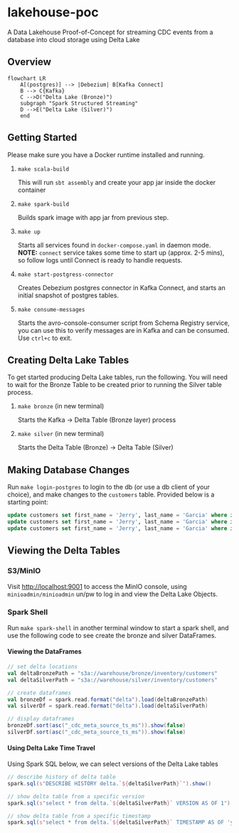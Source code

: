 # lakehouse-poc

A Data Lakehouse Proof-of-Concept for streaming CDC events from a database into cloud storage using Delta Lake

## Overview

```mermaid
flowchart LR
    A[(postgres)] --> |Debezium| B[Kafka Connect]
    B --> C{Kafka}
    C -->D("Delta Lake (Bronze)")
    subgraph "Spark Structured Streaming"
    D -->E("Delta Lake (Silver)")
    end
```

## Getting Started

Please make sure you have a Docker runtime installed and running.

1. `make scala-build`

    This will run `sbt assembly` and create your app jar inside the docker container

2. `make spark-build`

    Builds spark image with app jar from previous step.

3. `make up`

    Starts all services found in `docker-compose.yaml` in daemon mode. **NOTE:** `connect` service takes some time to start up (approx. 2-5 mins), so follow logs until Connect is ready to handle requests.

4. `make start-postgress-connector`

    Creates Debezium postgres connector in Kafka Connect, and starts an initial snapshot of postgres tables.

5. `make consume-messages`

    Starts the avro-console-consumer script from Schema Registry service, you can use this to verify messages are in Kafka and can be consumed. Use `ctrl+c` to exit.

## Creating Delta Lake Tables

To get started producing Delta Lake tables, run the following. You will need to wait for the Bronze Table to be created prior to running the Silver table process.

1. `make bronze` (in new terminal)

    Starts the Kafka -> Delta Table (Bronze layer) process

2. `make silver` (in new terminal)

    Starts the Delta Table (Bronze) -> Delta Table (Silver)

## Making Database Changes

Run `make login-postgres` to login to the db (or use a db client of your choice), and make changes to the `customers` table. Provided below is a starting point:

```sql
update customers set first_name = 'Jerry', last_name = 'Garcia' where id = 1002;
update customers set first_name = 'Jerry', last_name = 'Garcia' where id = 1003;
update customers set first_name = 'Jerry', last_name = 'Garcia' where id = 1004;
```

## Viewing the Delta Tables

### S3/MinIO

Visit <http://localhost:9001> to access the MinIO console, using `minioadmin/minioadmin` un/pw to log in and view the Delta Lake Objects.

### Spark Shell

Run `make spark-shell` in another terminal window to start a spark shell, and use the following code to see create the bronze and silver DataFrames.

#### Viewing the DataFrames

```scala
// set delta locations
val deltaBronzePath = "s3a://warehouse/bronze/inventory/customers"
val deltaSilverPath = "s3a://warehouse/silver/inventory/customers"

// create dataframes
val bronzeDf = spark.read.format("delta").load(deltaBronzePath)
val silverDf = spark.read.format("delta").load(deltaSilverPath)

// display dataframes
bronzeDf.sort(asc("_cdc_meta_source_ts_ms")).show(false)
silverDf.sort(asc("_cdc_meta_source_ts_ms")).show(false)
```

#### Using Delta Lake Time Travel

Using Spark SQL below, we can select versions of the Delta Lake tables

```scala
// describe history of delta table
spark.sql(s"DESCRIBE HISTORY delta.`${deltaSilverPath}`").show()

// show delta table from a specific version
spark.sql(s"select * from delta.`${deltaSilverPath}` VERSION AS OF 1").show(false)

// show delta table from a specific timestamp
spark.sql(s"select * from delta.`${deltaSilverPath}` TIMESTAMP AS OF 'yyyy-MM-dd HH:mm'").show(false)
```

